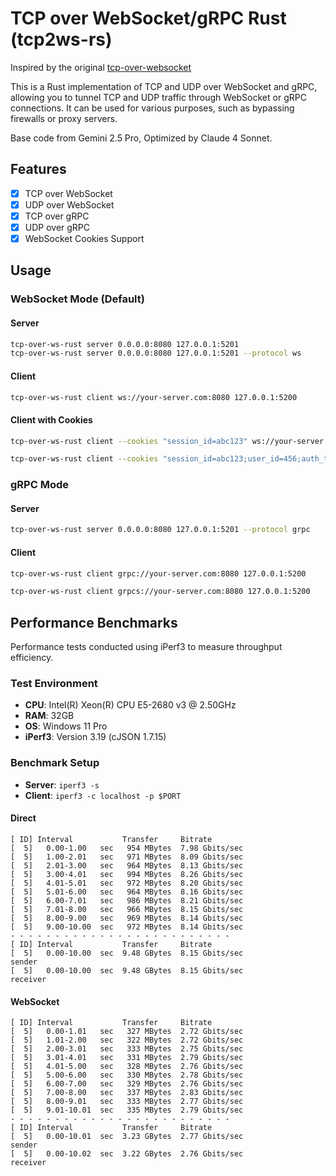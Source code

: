 # TCP over WebSocket/gRPC Rust (tcp2ws-rs)

Inspired by the original [tcp-over-websocket](https://github.com/zanjie1999/tcp-over-websocket)

This is a Rust implementation of TCP and UDP over WebSocket and gRPC, allowing you to tunnel TCP and UDP traffic through WebSocket or gRPC connections. It can be used for various purposes, such as bypassing firewalls or proxy servers.

Base code from Gemini 2.5 Pro, Optimized by Claude 4 Sonnet.

## Features
- [x] TCP over WebSocket
- [x] UDP over WebSocket
- [x] TCP over gRPC
- [x] UDP over gRPC
- [x] WebSocket Cookies Support

## Usage

### WebSocket Mode (Default)
#### Server
```bash
tcp-over-ws-rust server 0.0.0.0:8080 127.0.0.1:5201
tcp-over-ws-rust server 0.0.0.0:8080 127.0.0.1:5201 --protocol ws
```
#### Client
```bash
tcp-over-ws-rust client ws://your-server.com:8080 127.0.0.1:5200
```

#### Client with Cookies
```bash
tcp-over-ws-rust client --cookies "session_id=abc123" ws://your-server.com:8080 127.0.0.1:5200

tcp-over-ws-rust client --cookies "session_id=abc123;user_id=456;auth_token=xyz789" ws://your-server.com:8080 127.0.0.1:5200
```

### gRPC Mode
#### Server
```bash
tcp-over-ws-rust server 0.0.0.0:8080 127.0.0.1:5201 --protocol grpc
```
#### Client
```bash
tcp-over-ws-rust client grpc://your-server.com:8080 127.0.0.1:5200

tcp-over-ws-rust client grpcs://your-server.com:8080 127.0.0.1:5200
```

## Performance Benchmarks

Performance tests conducted using iPerf3 to measure throughput efficiency.

### Test Environment
- **CPU**: Intel(R) Xeon(R) CPU E5-2680 v3 @ 2.50GHz  
- **RAM**: 32GB  
- **OS**: Windows 11 Pro   
- **iPerf3**: Version 3.19 (cJSON 1.7.15)  

### Benchmark Setup
- **Server**: `iperf3 -s`  
- **Client**: `iperf3 -c localhost -p $PORT`

#### Direct 
```text
[ ID] Interval           Transfer     Bitrate
[  5]   0.00-1.00   sec   954 MBytes  7.98 Gbits/sec
[  5]   1.00-2.01   sec   971 MBytes  8.09 Gbits/sec
[  5]   2.01-3.00   sec   964 MBytes  8.13 Gbits/sec
[  5]   3.00-4.01   sec   994 MBytes  8.26 Gbits/sec
[  5]   4.01-5.01   sec   972 MBytes  8.20 Gbits/sec
[  5]   5.01-6.00   sec   964 MBytes  8.16 Gbits/sec
[  5]   6.00-7.01   sec   986 MBytes  8.21 Gbits/sec
[  5]   7.01-8.00   sec   966 MBytes  8.15 Gbits/sec
[  5]   8.00-9.00   sec   969 MBytes  8.14 Gbits/sec
[  5]   9.00-10.00  sec   972 MBytes  8.14 Gbits/sec
- - - - - - - - - - - - - - - - - - - - - - - - -
[ ID] Interval           Transfer     Bitrate
[  5]   0.00-10.00  sec  9.48 GBytes  8.15 Gbits/sec                  sender
[  5]   0.00-10.00  sec  9.48 GBytes  8.15 Gbits/sec                  receiver
```

#### WebSocket
```text
[ ID] Interval           Transfer     Bitrate
[  5]   0.00-1.01   sec   327 MBytes  2.72 Gbits/sec
[  5]   1.01-2.00   sec   322 MBytes  2.72 Gbits/sec
[  5]   2.00-3.01   sec   333 MBytes  2.75 Gbits/sec
[  5]   3.01-4.01   sec   331 MBytes  2.79 Gbits/sec
[  5]   4.01-5.00   sec   328 MBytes  2.76 Gbits/sec
[  5]   5.00-6.00   sec   330 MBytes  2.78 Gbits/sec
[  5]   6.00-7.00   sec   329 MBytes  2.76 Gbits/sec
[  5]   7.00-8.00   sec   337 MBytes  2.83 Gbits/sec
[  5]   8.00-9.01   sec   333 MBytes  2.77 Gbits/sec
[  5]   9.01-10.01  sec   335 MBytes  2.79 Gbits/sec
- - - - - - - - - - - - - - - - - - - - - - - - -
[ ID] Interval           Transfer     Bitrate
[  5]   0.00-10.01  sec  3.23 GBytes  2.77 Gbits/sec                  sender
[  5]   0.00-10.02  sec  3.22 GBytes  2.76 Gbits/sec                  receiver
```

